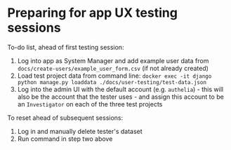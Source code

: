 # Preparing for app UX testing sessions

To-do list, ahead of first testing session: 

1. Log into app as System Manager and add example user data from `docs/create-users/example_user_form.csv` (if not already created)
1. Load test project data from command line: `docker exec -it django python manage.py loaddata ./docs/user-testing/test-data.json`
1. Log into the admin UI with the default account (e.g. `authelia`) - this will also be the account that the tester uses - and assign this account to be an `Investigator` on each of the three test projects

To reset ahead of subsequent sessions: 

1. Log in and manually delete tester's dataset
1. Run command in step two above